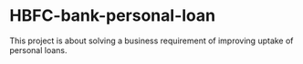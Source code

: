 # HBFC-bank-personal-loan
This project is about solving a business requirement of improving uptake of personal loans. 

